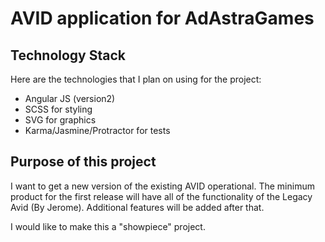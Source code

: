 # AVID application for AdAstraGames

## Technology Stack

Here are the technologies that I plan on using for the project:

* Angular JS (version2)
* SCSS for styling
* SVG for graphics
* Karma/Jasmine/Protractor for tests

## Purpose of this project

I want to get a new version of the existing AVID operational. The minimum product for the first release will have all of the functionality of the Legacy Avid (By Jerome). Additional features will be added after that.

I would like to make this a "showpiece" project.